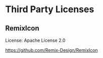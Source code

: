 # Third Party Licenses

## RemixIcon

License: Apache License 2.0

https://github.com/Remix-Design/RemixIcon
